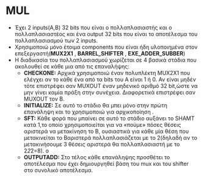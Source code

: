 # MUL
* Έχει 2 inputs(A,B) 32 bits που είναι ο πολλαπλασιαστής και ο πολλαπλασιαστέος και ένα output 32 bits που είναι το αποτέλεσμα του πολλαπλασιασμού των 2 inputs.
* Χρησιμοποιώ μόνο έτοιμα components που είναι ήδη υλοποιημένα στον επεξεργαστή(**MUX2X1** , **BARREL_SHIFTER** , **EXE_ADDER_SUBBER**)
* Η διαδικασία του πολλαπλασιασμού χωρίζεται σε 4 βασικά στάδια που ακολουθεί σε κάθε μια από τις επαναλήψης:
    * **CHECKONE:** Αρχικά χρησιμοποιώ έναν πολυπλέκτη MUX2X1 που ελέγχει αν το κάθε ένα από τα bits του Α είναι 1 ή 0. Αν είναι μηδέν τότε επιστρέφει σαν MUXOUT έναν μηδενικό αριθμό 32 bit,ώστε να μην γίνει καμία πράξη στην συνέχεια. Διαφορετικά επιστρέφει σαν MUXOUT τον B.
    * **INITIALIZE:** Σε αυτό το στάδιο θα μπει μόνο στην πρώτη επανάληψη και το χρησιμοποιώ για αρχικοποίηση .
    * **SFT:** Κάθε φορά που μπαίνει σε αυτό το στάδιο αυξάνει το SHAMT κατά 1,το οποίο χρησιμοποιείται για να «πούμε» πόσες θέσεις αριστερά να μετακίνηση το B, ουσιαστικά για κάθε μία θέση που μετακινείται το Bαριστερά πολλαπλασιάζεται με το 2(δηλαδή αν το μετακινήσουμε 3 θέσεις αριστερά θα πολλαπλασιαστή με το 2*2*2=8). o 
    * **OUTPUTADD:** Στο τέλος κάθε επανάληψης προσθέτει το αποτέλεσμα που έχει δημιουργηθεί βάση του mux και του shifter στο συνολικό αποτέλεσμα.